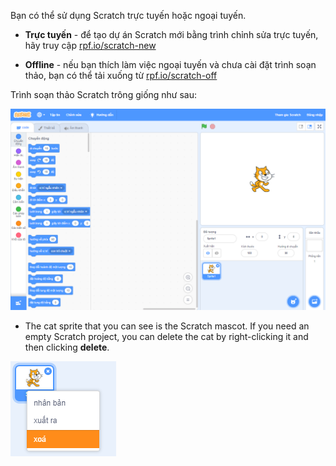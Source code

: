 Bạn có thể sử dụng Scratch trực tuyến hoặc ngoại tuyến.

+ **Trực tuyến** - để tạo dự án Scratch mới bằng trình chỉnh sửa trực tuyến, hãy truy cập <a href="http://rpf.io/scratch-new" target="_blank">rpf.io/scratch-new</a>

+ **Offline** - nếu bạn thích làm việc ngoại tuyến và chưa cài đặt trình soạn thảo, bạn có thể tải xuống từ <a href="http://rpf.io/scratch-off" target="_blank">rpf.io/scratch-off</a>

Trình soạn thảo Scratch trông giống như sau:

![screenshot](images/scratch-editor.png)

+ The cat sprite that you can see is the Scratch mascot. If you need an empty Scratch project, you can delete the cat by right-clicking it and then clicking **delete**.

![screenshot](images/delete.png)